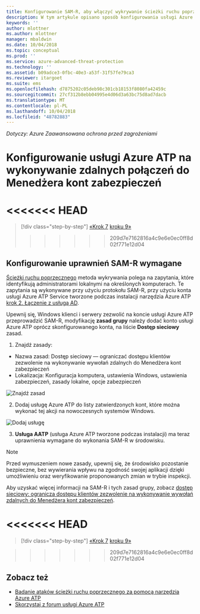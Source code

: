 ```yaml
---
title: Konfigurowanie SAM-R, aby włączyć wykrywanie ścieżki ruchu poprzecznego w narzędzia Azure ATP | Dokumentacja firmy Microsoft
description: W tym artykule opisano sposób konfigurowania usługi Azure ATP na wykonywanie zdalnych połączeń do Menedżera kont zabezpieczeń
keywords: ''
author: mlottner
ms.author: mlottner
manager: mbaldwin
ms.date: 10/04/2018
ms.topic: conceptual
ms.prod: ''
ms.service: azure-advanced-threat-protection
ms.technology: ''
ms.assetid: b09adce3-0fbc-40e3-a53f-31f57fe79ca3
ms.reviewer: itargoet
ms.suite: ems
ms.openlocfilehash: d7875202c05deb98c301cb18153f8080fa42459c
ms.sourcegitcommit: 27cf312b8ebb04995e4d06d3a63bc75d8ad7dacb
ms.translationtype: MT
ms.contentlocale: pl-PL
ms.lasthandoff: 10/04/2018
ms.locfileid: "48782883"
---
```

*Dotyczy: Azure Zaawansowana ochrona przed zagrożeniami*

# <a name="configure-azure-atp-to-make-remote-calls-to-sam"></a>Konfigurowanie usługi Azure ATP na wykonywanie zdalnych połączeń do Menedżera kont zabezpieczeń

<a name="-head"></a><<<<<<< HEAD
=======
> [!div class="step-by-step"]
> [«Krok 7](install-atp-step7.md)
> [kroku 9»](atp-multi-forest.md)
>>>>>>> 209d7e7162816a4c9e6e0ec0ff8d02f771e12d04

## <a name="configure-sam-r-required-permissions"></a>Konfigurowanie uprawnień SAM-R wymagane


[Ścieżki ruchu poprzecznego](use-case-lateral-movement-path.md) metoda wykrywania polega na zapytania, które identyfikują administratorami lokalnymi na określonych komputerach. Te zapytania są wykonywane przy użyciu protokołu SAM-R, przy użyciu konta usługi Azure ATP Service tworzone podczas instalacji narzędzia Azure ATP [krok 2. Łączenie z usługą AD](install-atp-step2.md).
 
Upewnij się, Windows klienci i serwery zezwolić na koncie usługi Azure ATP przeprowadzić SAM-R, modyfikację **zasad grupy** należy dodać konto usługi Azure ATP oprócz skonfigurowanego konta, na liście  **Dostęp sieciowy** zasad.

1. Znajdź zasady:

 - Nazwa zasad: Dostęp sieciowy — ograniczać dostępu klientów zezwolenie na wykonywanie wywołań zdalnych do Menedżera kont zabezpieczeń
 - Lokalizacja: Konfiguracja komputera, ustawienia Windows, ustawienia zabezpieczeń, zasady lokalne, opcje zabezpieczeń
  
  ![Znajdź zasad](./media/samr-policy-location.png)

2. Dodaj usługę Azure ATP do listy zatwierdzonych kont, które można wykonać tej akcji na nowoczesnych systemów Windows.
 
  ![Dodaj usługę](./media/samr-add-service.png)

3. **Usługa AATP** (usługa Azure ATP tworzone podczas instalacji) ma teraz uprawnienia wymagane do wykonania SAM-R w środowisku.

> [!NOTE]
> Przed wymuszeniem nowe zasady, upewnij się, że środowisko pozostanie bezpieczne, bez wywierania wpływu na zgodność swojej aplikacji dzięki umożliwieniu oraz weryfikowanie proponowanych zmian w trybie inspekcji.

Aby uzyskać więcej informacji na SAM-R i tych zasad grupy, zobacz [dostęp sieciowy: ogranicza dostępu klientów zezwolenie na wykonywanie wywołań zdalnych do Menedżera kont zabezpieczeń](https://docs.microsoft.com/windows/security/threat-protection/security-policy-settings/network-access-restrict-clients-allowed-to-make-remote-sam-calls).


<a name="-head"></a><<<<<<< HEAD
=======
> [!div class="step-by-step"]
> [«Krok 7](install-atp-step7.md)
> [kroku 9»](atp-multi-forest.md)


>>>>>>> 209d7e7162816a4c9e6e0ec0ff8d02f771e12d04

## <a name="see-also"></a>Zobacz też
- [Badanie ataków ścieżki ruchu poprzecznego za pomocą narzędzia Azure ATP](use-case-lateral-movement-path.md)
- [Skorzystaj z forum usługi Azure ATP](https://aka.ms/azureatpcommunity)